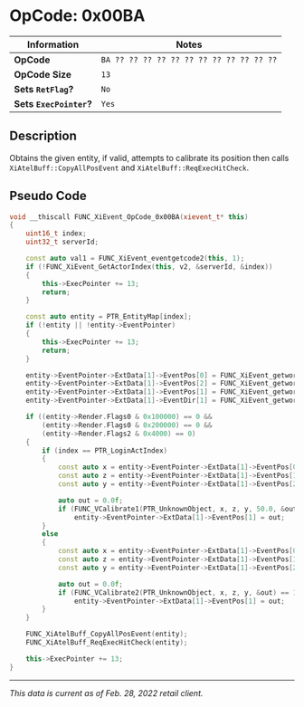 # OpCode: 0x00BA

| Information               | Notes |
|---                        |---    |
| **OpCode**                | `BA ?? ?? ?? ?? ?? ?? ?? ?? ?? ?? ?? ??` |
| **OpCode Size**           | `13`  |
| **Sets `RetFlag`?**       | `No`  |
| **Sets `ExecPointer`?**   | `Yes` |

## Description

Obtains the given entity, if valid, attempts to calibrate its position then calls `XiAtelBuff::CopyAllPosEvent` and `XiAtelBuff::ReqExecHitCheck`. 

## Pseudo Code

```cpp
void __thiscall FUNC_XiEvent_OpCode_0x00BA(xievent_t* this)
{
    uint16_t index;
    uint32_t serverId;

    const auto val1 = FUNC_XiEvent_eventgetcode2(this, 1);
    if (!FUNC_XiEvent_GetActorIndex(this, v2, &serverId, &index))
    {
        this->ExecPointer += 13;
        return;
    }

    const auto entity = PTR_EntityMap[index];
    if (!entity || !entity->EventPointer)
    {
        this->ExecPointer += 13;
        return;
    }

    entity->EventPointer->ExtData[1]->EventPos[0] = FUNC_XiEvent_getworkofs_(this, 5) * 0.001;
    entity->EventPointer->ExtData[1]->EventPos[2] = FUNC_XiEvent_getworkofs_(this, 7) * 0.001;
    entity->EventPointer->ExtData[1]->EventPos[1] = FUNC_XiEvent_getworkofs_(this, 9) * 0.001;
    entity->EventPointer->ExtData[1]->EventDir[1] = FUNC_XiEvent_getworkofs_(this, 11) * 6.283 * 0.00024414062;

    if ((entity->Render.Flags0 & 0x100000) == 0 &&
        (entity->Render.Flags0 & 0x200000) == 0 &&
        (entity->Render.Flags2 & 0x4000) == 0)
    {
        if (index == PTR_LoginActIndex)
        {
            const auto x = entity->EventPointer->ExtData[1]->EventPos[0];
            const auto z = entity->EventPointer->ExtData[1]->EventPos[1];
            const auto y = entity->EventPointer->ExtData[1]->EventPos[2];

            auto out = 0.0f;
            if (FUNC_VCalibrate1(PTR_UnknownObject, x, z, y, 50.0, &out) == 1)
                entity->EventPointer->ExtData[1]->EventPos[1] = out;
        }
        else
        {
            const auto x = entity->EventPointer->ExtData[1]->EventPos[0];
            const auto z = entity->EventPointer->ExtData[1]->EventPos[1];
            const auto y = entity->EventPointer->ExtData[1]->EventPos[2];

            auto out = 0.0f;
            if (FUNC_VCalibrate2(PTR_UnknownObject, x, z, y, &out) == 1)
                entity->EventPointer->ExtData[1]->EventPos[1] = out;
        }
    }

    FUNC_XiAtelBuff_CopyAllPosEvent(entity);
    FUNC_XiAtelBuff_ReqExecHitCheck(entity);

    this->ExecPointer += 13;
}
```

---

_This data is current as of Feb. 28, 2022 retail client._
